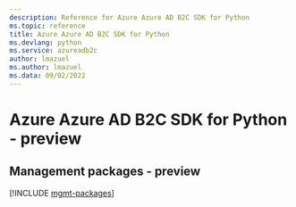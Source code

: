 ```yaml
---
description: Reference for Azure Azure AD B2C SDK for Python
ms.topic: reference
title: Azure Azure AD B2C SDK for Python
ms.devlang: python
ms.service: azureadb2c
author: lmazuel
ms.author: lmazuel
ms.data: 09/02/2022
---
```

# Azure Azure AD B2C SDK for Python - preview

## Management packages - preview
[!INCLUDE [mgmt-packages](azure-ad-b2c-mgmt-index.md)]